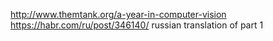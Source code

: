 
<http://www.themtank.org/a-year-in-computer-vision>
<https://habr.com/ru/post/346140/> russian translation of part 1
